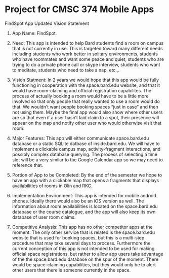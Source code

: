 # Project for CMSC 374 Mobile Apps
FindSpot App Updated Vision Statement

1.  App Name:  FindSpot.


2.  Need:  This app is intended to help Bard students find a room on campus that is not currently in use.  This is targeted toward many different needs including students who work better in solitary environments, students who have roommates and want some peace and quiet, students who are trying to do a private phone call or skype interview, students who want to meditate, students who need to take a nap, etc.,.
 
3.  Vision Statment:  In 2 years we would hope that this app would be fully functioning in cooperation with the space.bard.edu website, and that it would have room-claiming and official registration capabilites.  The process of actually booking a room would have to be a little more involved so that only people that really wanted to use a room would do that.  We wouldn’t want people booking spaces “just in case” and then not using them.  Maybe the final app would also show where other users are so that even if a user hasn’t laid claim to a spot, their presence will appear on the map and notify other user who would otherwise visit that room.


4.  Major Features:  This app will either communicate space.bard.edu database or a static SQLite datbase of inside.bard.edu. We will have to implement a clickable campus map, activity-fragment interactions, and possibly complex database querying.  The process of selecting a time slot will be a very similar to the Google Calendar app so we may need to reference that.


5.  Portion of App to be Completed:  By the end of the semester we hope to have an app with a clickable map that opens a fragments that displays availabilities of rooms in Olin and RKC.


6.  Implementation Environment:  This app is intended for mobile android phones.  Ideally there would also be an iOS version as well.  The information about room availabilities is located on the space.bard.edu database or the course catalogue, and the app will also keep its own database of user room claims.


7.  Competitive Analysis:  This app has no other competitor apps at the moment.  The only other service that is related is the space.bard.edu website that is used for booking spaces, but this is a multi-step procedure that may take several days to process.  Furthermore the current conception of this app is not intended to be used for making official space registrations, but rather to allow app users take advantage of the the space.bard.edu database on the spur of the moment.  There would be space-claiming capabilities, but they would only be to alert other users that there is someone currently in the space.
